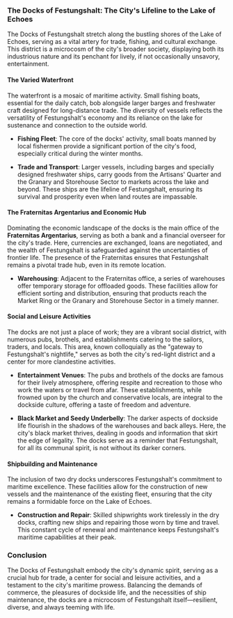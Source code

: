 ### The Docks of Festungshalt: The City's Lifeline to the Lake of Echoes

The Docks of Festungshalt stretch along the bustling shores of the Lake of Echoes, serving as a vital artery for trade, fishing, and cultural exchange. This district is a microcosm of the city's broader society, displaying both its industrious nature and its penchant for lively, if not occasionally unsavory, entertainment.

#### The Varied Waterfront

The waterfront is a mosaic of maritime activity. Small fishing boats, essential for the daily catch, bob alongside larger barges and freshwater craft designed for long-distance trade. The diversity of vessels reflects the versatility of Festungshalt's economy and its reliance on the lake for sustenance and connection to the outside world.

- **Fishing Fleet**: The core of the docks' activity, small boats manned by local fishermen provide a significant portion of the city's food, especially critical during the winter months.
  
- **Trade and Transport**: Larger vessels, including barges and specially designed freshwater ships, carry goods from the Artisans' Quarter and the Granary and Storehouse Sector to markets across the lake and beyond. These ships are the lifeline of Festungshalt, ensuring its survival and prosperity even when land routes are impassable.

#### The Fraternitas Argentarius and Economic Hub

Dominating the economic landscape of the docks is the main office of the **Fraternitas Argentarius**, serving as both a bank and a financial overseer for the city's trade. Here, currencies are exchanged, loans are negotiated, and the wealth of Festungshalt is safeguarded against the uncertainties of frontier life. The presence of the Fraternitas ensures that Festungshalt remains a pivotal trade hub, even in its remote location.

- **Warehousing**: Adjacent to the Fraternitas office, a series of warehouses offer temporary storage for offloaded goods. These facilities allow for efficient sorting and distribution, ensuring that products reach the Market Ring or the Granary and Storehouse Sector in a timely manner.

#### Social and Leisure Activities

The docks are not just a place of work; they are a vibrant social district, with numerous pubs, brothels, and establishments catering to the sailors, traders, and locals. This area, known colloquially as the "gateway to Festungshalt's nightlife," serves as both the city's red-light district and a center for more clandestine activities.

- **Entertainment Venues**: The pubs and brothels of the docks are famous for their lively atmosphere, offering respite and recreation to those who work the waters or travel from afar. These establishments, while frowned upon by the church and conservative locals, are integral to the dockside culture, offering a taste of freedom and adventure.

- **Black Market and Seedy Underbelly**: The darker aspects of dockside life flourish in the shadows of the warehouses and back alleys. Here, the city's black market thrives, dealing in goods and information that skirt the edge of legality. The docks serve as a reminder that Festungshalt, for all its communal spirit, is not without its darker corners.

#### Shipbuilding and Maintenance

The inclusion of two dry docks underscores Festungshalt's commitment to maritime excellence. These facilities allow for the construction of new vessels and the maintenance of the existing fleet, ensuring that the city remains a formidable force on the Lake of Echoes.

- **Construction and Repair**: Skilled shipwrights work tirelessly in the dry docks, crafting new ships and repairing those worn by time and travel. This constant cycle of renewal and maintenance keeps Festungshalt's maritime capabilities at their peak.

### Conclusion

The Docks of Festungshalt embody the city's dynamic spirit, serving as a crucial hub for trade, a center for social and leisure activities, and a testament to the city's maritime prowess. Balancing the demands of commerce, the pleasures of dockside life, and the necessities of ship maintenance, the docks are a microcosm of Festungshalt itself—resilient, diverse, and always teeming with life.